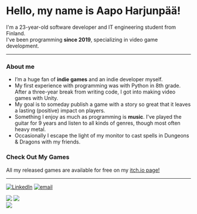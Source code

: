 # Hello, my name is Aapo Harjunpää!

I'm a 23-year-old software developer and IT engineering student from Finland.  
I've been programming **since 2019**, specializing in video game development.

---
### About me
- I’m a huge fan of **indie games** and an indie developer myself.
- My first experience with programming was with Python in 8th grade. After a three-year break from writing code, I got into making video games with Unity.
- My goal is to someday publish a game with a story so great that it leaves a lasting (positive) impact on players.
- Something I enjoy as much as programming is **music**. I've played the guitar for 9 years and listen to all kinds of genres, though most often heavy metal.
- Occasionally I escape the light of my monitor to cast spells in Dungeons & Dragons with my friends.


### Check Out My Games
All my released games are available for free on my [itch.io page!](https://iamaaven.itch.io/)

---
[![LinkedIn](https://img.shields.io/badge/LinkedIn-%230077B5.svg?logo=linkedin&logoColor=white)](https://linkedin.com/in/aapo-harjunpää) [![email](https://img.shields.io/badge/Email-D14836?logo=gmail&logoColor=white)](mailto:a.harjunpaa02@gmail.com)

![](https://github-readme-stats.vercel.app/api?username=iamaaven&theme=github_dark&hide_border=true&include_all_commits=true&count_private=true)
![](https://github-readme-stats.vercel.app/api/top-langs/?username=iamaaven&theme=github_dark&hide_border=true&include_all_commits=true&count_private=true&layout=compact)<br/>
![](https://github-readme-streak-stats.herokuapp.com/?user=iamaaven&theme=github_dark&hide_border=true)<br/>

<!-- Proudly created with GPRM ( https://gprm.itsvg.in ) -->

